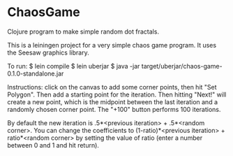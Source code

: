 # ChaosGame
Clojure program to make simple random dot fractals.

This is a leiningen project for a very simple chaos game program.  It uses the Seesaw graphics library.

To run:
$ lein compile
$ lein uberjar
$ java -jar target/uberjar/chaos-game-0.1.0-standalone.jar

Instructions: click on the canvas to add some corner points, then hit "Set Polygon".  Then add a starting point for the iteration.  Then hitting "Next!" will create a new point, which is the midpoint between the last iteration and a randomly chosen corner point.  The "+100" button performs 100 iterations.  

By default the new iteration is .5\*\<previous iteration\> + .5\*\<random corner\>.  You can change the coefficients to
(1-ratio)\*\<previous iteration\> + ratio\*\<random corner\> by setting the value of ratio (enter a number between 0 and 1 and hit return).

